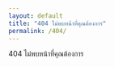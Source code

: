 ```yaml
---
layout: default
title: "404 ไม่พบหน้าที่คุณต้องการ"
permalink: /404/
---
```


404 ไม่พบหน้าที่คุณต้องการ
